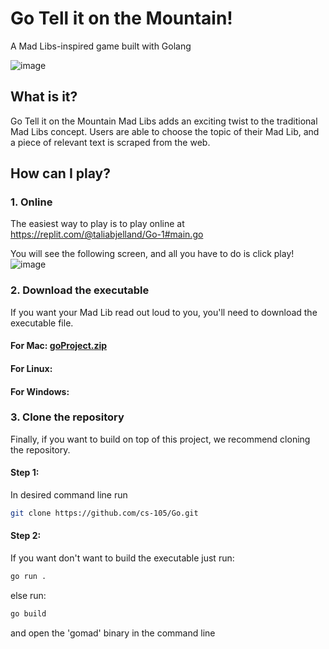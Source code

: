 # Go Tell it on the Mountain! 
A Mad Libs-inspired game built with Golang

![image](https://user-images.githubusercontent.com/60273828/144920762-5d603d67-146a-4cd4-b7d1-6fde26bd1bec.png)

## What is it?
Go Tell it on the Mountain Mad Libs adds an exciting twist to the traditional Mad Libs concept. Users are able to choose the topic of their Mad Lib, and a piece of relevant text is scraped from the web. 

## How can I play?

### 1. Online
The easiest way to play is to play online at https://replit.com/@taliabjelland/Go-1#main.go
   
   You will see the following screen, and all you have to do is click play! 
![image](https://user-images.githubusercontent.com/60273828/144920589-d5eb18d7-18c5-478e-a254-f19395e05b99.png)

### 2. Download the executable
If you want your Mad Lib read out loud to you, you'll need to download the executable file.

#### For Mac: [goProject.zip](https://github.com/cs-105/Go/files/7663618/goProject.zip)
#### For Linux: 
#### For Windows: 

### 3. Clone the repository
Finally, if you want to build on top of this project, we recommend cloning the repository.
#### Step 1: 
In desired command line run 
```zsh
git clone https://github.com/cs-105/Go.git
```
#### Step 2: 
If you want don't want to build the executable just run:
```zsh
go run .
```
else run:
```zsh
go build
```
and open the 'gomad' binary in the command line
